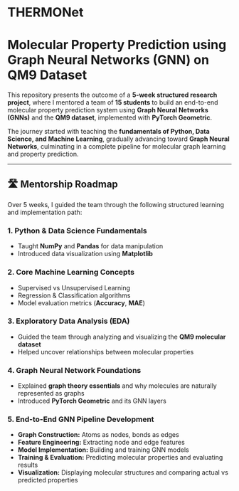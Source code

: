 # THERMONet
# Molecular Property Prediction using Graph Neural Networks (GNN) on QM9 Dataset

This repository presents the outcome of a **5-week structured research project**, where I mentored a team of **15 students** to build an end-to-end molecular property prediction system using **Graph Neural Networks (GNNs)** and the **QM9 dataset**, implemented with **PyTorch Geometric**.

The journey started with teaching the **fundamentals of Python, Data Science, and Machine Learning**, gradually advancing toward **Graph Neural Networks**, culminating in a complete pipeline for molecular graph learning and property prediction.

---

## 🛣️ Mentorship Roadmap

Over 5 weeks, I guided the team through the following structured learning and implementation path:

### 1. Python & Data Science Fundamentals
- Taught **NumPy** and **Pandas** for data manipulation
- Introduced data visualization using **Matplotlib** 

### 2. Core Machine Learning Concepts
- Supervised vs Unsupervised Learning
- Regression & Classification algorithms
- Model evaluation metrics (**Accuracy**, **MAE**)

### 3. Exploratory Data Analysis (EDA)
- Guided the team through analyzing and visualizing the **QM9 molecular dataset**
- Helped uncover relationships between molecular properties

### 4. Graph Neural Network Foundations
- Explained **graph theory essentials** and why molecules are naturally represented as graphs
- Introduced **PyTorch Geometric** and its GNN layers 

### 5. End-to-End GNN Pipeline Development
- **Graph Construction:** Atoms as nodes, bonds as edges
- **Feature Engineering:** Extracting node and edge features
- **Model Implementation:** Building and training GNN models
- **Training & Evaluation:** Predicting molecular properties and evaluating results
- **Visualization:** Displaying molecular structures and comparing actual vs predicted properties

